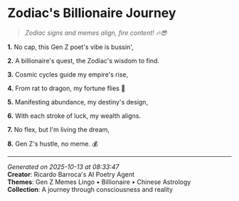 # Zodiac's Billionaire Journey

> *Zodiac signs and memes align, fire content! 🔥😎*

**1.** No cap, this Gen Z poet's vibe is bussin',


**2.** A billionaire's quest, the Zodiac's wisdom to find.


**3.** Cosmic cycles guide my empire's rise,


**4.** From rat to dragon, my fortune flies 🐉


**5.** Manifesting abundance, my destiny's design,


**6.** With each stroke of luck, my wealth aligns.


**7.** No flex, but I'm living the dream,


**8.** Gen Z's hustle, no meme. 💰



---

*Generated on 2025-10-13 at 08:33:47*  
**Creator**: Ricardo Barroca's AI Poetry Agent  
**Themes**: Gen Z Memes Lingo • Billionaire • Chinese Astrology  
**Collection**: A journey through consciousness and reality